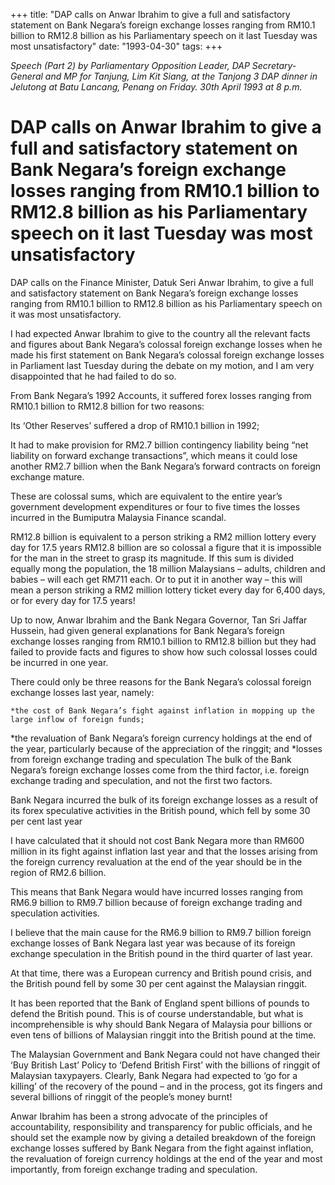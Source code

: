 +++ 
title: "DAP calls on Anwar Ibrahim to give a full and satisfactory statement on Bank Negara’s foreign exchange losses ranging from RM10.1 billion to RM12.8 billion as his Parliamentary speech on it last Tuesday was most unsatisfactory"
date: "1993-04-30"
tags:
+++

_Speech (Part 2) by Parliamentary Opposition Leader, DAP Secretary-General and MP for Tanjung, Lim Kit Siang, at the Tanjong 3 DAP dinner in Jelutong at Batu Lancang, Penang on Friday. 30th April 1993 at 8 p.m._	
												
# DAP calls on Anwar Ibrahim to give a full and satisfactory statement on Bank Negara’s foreign exchange losses ranging from RM10.1 billion to RM12.8 billion as his Parliamentary speech on it last Tuesday was most unsatisfactory		
						
DAP calls on the Finance Minister, Datuk Seri Anwar Ibrahim, to give a full and satisfactory statement on Bank Negara’s foreign exchange losses ranging from RM10.1 billion to RM12.8 billion as his Parliamentary speech on it was most unsatisfactory.</u>

I had expected Anwar Ibrahim to give to the country all the relevant facts and figures about Bank Negara’s colossal foreign exchange losses when he made his first statement on Bank Negara’s colossal foreign exchange losses in Parliament last Tuesday during the debate on my motion, and I am very disappointed that he had failed to do so.

From Bank Negara’s 1992 Accounts, it suffered forex losses ranging from RM10.1 billion to RM12.8 billion for two reasons:

Its ‘Other Reserves’ suffered a drop of RM10.1 billion in 1992;

It had to make provision for RM2.7 billion contingency liability being “net liability on forward exchange transactions”, which means it could lose another RM2.7 billion when the Bank Negara’s forward contracts on foreign exchange mature.

These are colossal sums, which are equivalent to the entire year’s government development expenditures or four to five times the losses incurred in the Bumiputra Malaysia Finance scandal.

RM12.8 billion is equivalent to a person striking a RM2 million lottery every day for 17.5 years
RM12.8 billion are so colossal a figure that it is impossible for the man in the street to grasp its magnitude. If this sum is divided equally mong the population, the 18 million Malaysians – adults, children and babies – will each get RM711 each. Or to put it in another way – this will mean a person striking a RM2 million lottery ticket every day for 6,400 days, or for every day for 17.5 years!

Up to now, Anwar Ibrahim and the Bank Negara Governor, Tan Sri Jaffar Hussein, had given general explanations for Bank Negara’s foreign exchange losses ranging from RM10.1 billion to RM12.8 billion but they had failed to provide facts and figures to show how such colossal losses could be incurred in one year.

There could only be three reasons for the Bank Negara’s colossal foreign exchange losses last year, namely:

	*the cost of Bank Negara’s fight against inflation in mopping up the large inflow of foreign funds;
*the revaluation of Bank Negara’s foreign currency holdings at the end of the year, particularly because of the appreciation of the ringgit; and
*losses from foreign exchange trading and speculation
The bulk of the Bank Negara’s foreign exchange losses come from the third factor, i.e. foreign exchange trading and speculation, and not the first two factors.

Bank Negara incurred the bulk of its foreign exchange losses as a result of its forex speculative activities in the British pound, which fell by some 30 per cent last year

I have calculated that it should not cost Bank Negara more than RM600 million in its fight against inflation last year and that the losses arising from the foreign currency revaluation at the end of the year should be in the region of RM2.6 billion.

This means that Bank Negara would have incurred losses ranging from RM6.9 billion to RM9.7 billion because of foreign exchange trading and speculation activities.

I believe that the main cause for the RM6.9 billion to RM9.7 billion foreign exchange losses of Bank Negara last year was because of its foreign exchange speculation in the British pound in the third quarter of last year.

At that time, there was a European currency and British pound crisis, and the British pound fell by some 30 per cent against the Malaysian ringgit.

It has been reported that the Bank of England spent billions of pounds to defend the British pound. This is of course understandable, but what is incomprehensible is why should Bank Negara of Malaysia pour billions or even tens of billions of Malaysian ringgit into the British pound at the time.

The Malaysian Government and Bank Negara could not have changed their ‘Buy British Last’ Policy to ‘Defend British First’ with the billions of ringgit of Malaysian taxypayers. Clearly, Bank Negara had expected to ‘go for a killing’ of the recovery of the pound – and in the process, got its fingers and several billions of ringgit of the people’s money burnt!

Anwar Ibrahim has been a strong advocate of the principles of accountability, responsibility and transparency for public officials, and he should set the example now by giving a detailed breakdown of the foreign exchange losses suffered by Bank Negara from the fight against inflation, the revaluation of foreign currency holdings at the end of the year and most importantly, from foreign exchange trading and speculation. 
 
